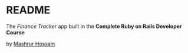 # README

The *Finance Tracker* app built in the __Complete Ruby on Rails Developer Course__

by [Mashrur Hossain](https://mashrurhossain.com "Mashrur's Homepage")
